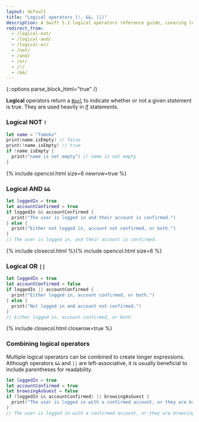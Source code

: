 ```yaml
---
layout: default
title: "Logical operators (!, &&, ||)"
description: A Swift 5.2 logical operators reference guide, covering logical NOT (!),n logical AND (&&), logical OR (||), and examples combining logical operators.
redirect_from:
  - /logical-not/
  - /logical-and/
  - /logical-or/
  - /not/
  - /and/
  - /or/
  - /!/
  - /&&/
---
```

{::options parse_block_html="true" /}

**Logical** operators return a [`Bool`](/bool) to indicate whether or not a given statement is true. They are used heavily in [if](/if) statements.

### Logical NOT `!`

```swift
let name = "Tomoko"
print(name.isEmpty) // false
print(!name.isEmpty) // true
if !name.isEmpty { 
  print("name is not empty") // name is not empty
}
```

{% include opencol.html size=6 newrow=true %}

### Logical AND `&&`

```swift
let loggedIn = true
let accountConfirmed = true
if loggedIn && accountConfirmed {
  print("The user is logged in and their account is confirmed.")
} else {
  print("Either not logged in, account not confirmed, or both.")
}
// The user is logged in, and their account is confirmed.
```

{% include closecol.html %}{% include opencol.html size=6 %}

### Logical OR `||`

```swift
let loggedIn = true
let accountConfirmed = false
if loggedIn || accountConfirmed {
  print("Either logged in, account confirmed, or both.")
} else {
  print("Not logged in and account not confirmed.")
}
// Either logged in, account confirmed, or both.
```

{% include closecol.html closerow=true %}

### Combining logical operators

Multiple logical operators can be combined to create longer expressions. Although operators `&&` and `||` are left-associative, it is usually beneficial to include parentheses for readability.

```swift
let loggedIn = true
let accountConfirmed = true
let browsingAsGuest = false
if (loggedIn && accountConfirmed) || browsingAsGuest {
  print("The user is logged in with a confirmed account, or they are browsing as guest.")
}
// The user is logged in with a confirmed account, or they are browsing as guest.
```
